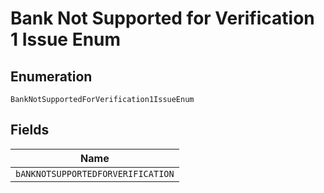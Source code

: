 
# Bank Not Supported for Verification 1 Issue Enum

## Enumeration

`BankNotSupportedForVerification1IssueEnum`

## Fields

| Name |
|  --- |
| `bANKNOTSUPPORTEDFORVERIFICATION` |

